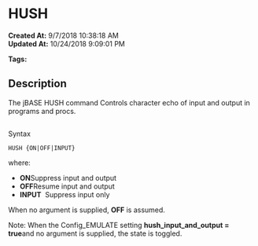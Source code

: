 # HUSH

**Created At:** 9/7/2018 10:38:18 AM  
**Updated At:** 10/24/2018 9:09:01 PM  

**Tags:**
<badge text='input supression' vertical='middle' />

## Description

The jBASE HUSH command Controls character echo of input and output in programs and procs.

## 
Syntax

```
HUSH {ON|OFF|INPUT}
```

where:

- **ON**Suppress input and output
- **OFF**Resume input and output
- **INPUT**  Suppress input only


When no argument is supplied, **OFF** is assumed.

Note: When the Config\_EMULATE setting **hush\_input\_and\_output = true**and no argument is supplied, the state is toggled.


